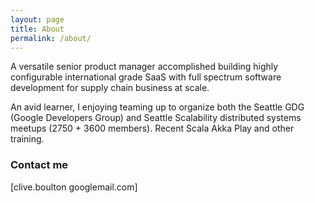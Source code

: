 ```yaml
---
layout: page
title: About
permalink: /about/
---
```


A versatile senior product manager accomplished building highly configurable international grade SaaS with full spectrum software development for supply chain business at scale. 

An avid learner, I enjoying teaming up to organize both the Seattle GDG (Google Developers Group) and Seattle Scalability distributed systems meetups (2750 + 3600 members). Recent Scala Akka Play and other training.

### Contact me

[clive.boulton googlemail.com]
